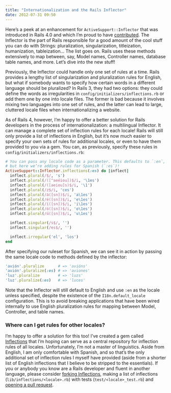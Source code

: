 ```yaml
---
title: "Internationalization and the Rails Inflector"
date: 2012-07-31 09:50
---
```


Here’s a peek at an enhancement for `ActiveSupport::Inflector` that was introduced in Rails 4.0 and which I’m proud to have [contributed](https://github.com/rails/rails/commit/7db0b073fec6bc3e6f213b58c76e7f43fcc2ab97). The Inflector is the part of Rails responsible for a good amount of the cool stuff you can do with Strings: pluralization, singularization, titleization, humanization, tableization... The list goes on. Rails uses these methods extensively to map between, say, Model names, Controller names, database table names, and more. Let’s dive into the new stuff!

<!--more-->

Previously, the Inflector could handle only one set of rules at a time. Rails provides a lengthy list of singularization and pluralization rules for English, but what if somebody wants to specify how certain words in a different language should be pluralized? In Rails 3, they had two options: they could define the words as irregularities in `config/initializers/inflections.rb` or add them one by one into locale files. The former is bad because it involves mixing two languages into one set of rules, and the latter can lead to large, cluttered locale files when internationalizing a website.

As of Rails 4, however, I’m happy to offer a better solution for Rails developers in the process of internationalization: a multilingual Inflector. It can manage a complete set of inflection rules for each locale! Rails will still only provide a list of inflections in English, but it’s now much easier to specify your own sets of rules for additional locales, or even to have them provided to you via a gem. You can, as previously, specify these rules in `config/initializers/inflections.rb`:

```ruby
# You can pass any locale code as a parameter. This defaults to `:en`,
# but here we’re adding rules for Spanish (`:es`)!
ActiveSupport::Inflector.inflections(:es) do |inflect|
  inflect.plural(/$/, 's')
  inflect.plural(/([^aeéiou])$/i, '\1es')
  inflect.plural(/([aeiou]s)$/i, '\1')
  inflect.plural(/z$/i, 'ces')
  inflect.plural(/á([sn])$/i, 'a\1es')
  inflect.plural(/é([sn])$/i, 'e\1es')
  inflect.plural(/í([sn])$/i, 'i\1es')
  inflect.plural(/ó([sn])$/i, 'o\1es')
  inflect.plural(/ú([sn])$/i, 'u\1es')

  inflect.singular(/s$/, '')
  inflect.singular(/es$/, '')

  inflect.irregular('el', 'los')
end
```

After specifying our ruleset for Spanish, we can see it in action by passing the same locale code to methods defined by the inflector:

```ruby
'avión'.pluralize      # => 'avións'
'avión'.pluralize(:es) # => 'aviones'
'luz'.pluralize        # => 'luzs'
'luz'.pluralize(:es)   # => 'luces'
```

Note that the Inflector will still default to English and use `:en` as the locale unless specified, despite the existence of the `I18n.default_locale` configuration. This is to avoid breaking applications that have been wired internally to use English pluralization rules for mapping between Model, Controller, and table names.

### Where can I get rules for other locales?

I’m happy to offer a solution for this too! I’ve created a gem called [Inflections](https://github.com/davidcelis/inflections) that I’m hoping can serve as a central repository for inflection rules of all locales. Unfortunately, I’m not a master of linguistics. Aside from English, I am only comfortable with Spanish, and so that’s the only additional set of inflection rules I myself have provided (aside from a shorter list of English inflections that I believe to be stripped to the essentials). If you or anybody you know are a Rails developer and fluent in another language, please consider [forking Inflections](https://github.com/davidcelis/inflections/fork_select), making a list of inflections (`lib/inflections/<locale>.rb`) with tests (`test/<locale>_test.rb`) and [opening a pull request](https://github.com/davidcelis/inflections/pull/new/master).
